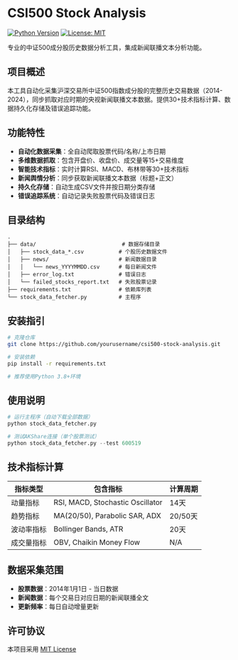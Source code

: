 # CSI500 Stock Analysis

[![Python Version](https://img.shields.io/badge/python-3.8%2B-blue)](https://www.python.org/)
[![License: MIT](https://img.shields.io/badge/License-MIT-yellow.svg)](https://opensource.org/licenses/MIT)

专业的中证500成分股历史数据分析工具，集成新闻联播文本分析功能。

## 项目概述
本工具自动化采集沪深交易所中证500指数成分股的完整历史交易数据（2014-2024），同步抓取对应时期的央视新闻联播文本数据。提供30+技术指标计算、数据持久化存储及错误追踪功能。

## 功能特性
- **自动化数据采集**：全自动爬取股票代码/名称/上市日期
- **多维数据抓取**：包含开盘价、收盘价、成交量等15+交易维度
- **智能技术指标**：实时计算RSI、MACD、布林带等30+技术指标
- **新闻舆情分析**：同步获取新闻联播文本数据（标题+正文）
- **持久化存储**：自动生成CSV文件并按日期分类存储
- **错误追踪系统**：自动记录失败股票代码及错误日志

## 目录结构
```
.
├── data/                           # 数据存储目录
│   ├── stock_data_*.csv           # 个股历史数据文件
│   ├── news/                      # 新闻数据目录
│   │   └── news_YYYYMMDD.csv      # 每日新闻文件
│   ├── error_log.txt              # 错误日志
│   └── failed_stocks_report.txt   # 失败股票记录
├── requirements.txt               # 依赖库列表
└── stock_data_fetcher.py          # 主程序
```

## 安装指引
```bash
# 克隆仓库
git clone https://github.com/yourusername/csi500-stock-analysis.git

# 安装依赖
pip install -r requirements.txt

# 推荐使用Python 3.8+环境
```

## 使用说明
```python
# 运行主程序（自动下载全部数据）
python stock_data_fetcher.py

# 测试AKShare连接（单个股票测试）
python stock_data_fetcher.py --test 600519
```

## 技术指标计算
| 指标类型       | 包含指标                              | 计算周期 |
|----------------|-------------------------------------|----------|
| 动量指标       | RSI, MACD, Stochastic Oscillator    | 14天     |
| 趋势指标       | MA(20/50), Parabolic SAR, ADX      | 20/50天 |
| 波动率指标     | Bollinger Bands, ATR                | 20天     |
| 成交量指标     | OBV, Chaikin Money Flow             | N/A      |

## 数据采集范围
- **股票数据**：2014年1月1日 - 当日数据
- **新闻数据**：每个交易日对应日期的新闻联播全文
- **更新频率**：每日自动增量更新

## 许可协议
本项目采用 [MIT License](LICENSE)